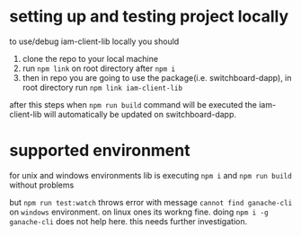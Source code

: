 
# setting up and testing project locally

to use/debug iam-client-lib locally you should 

1. clone the repo to your local machine
2. run `npm link` on root directory after `npm i`
3. then in repo you are going to use the package(i.e. switchboard-dapp), in root directory run `npm link iam-client-lib`

after this steps when `npm run build` command will be executed the iam-client-lib will automatically be updated on switchboard-dapp.

# supported environment

for unix and windows environments lib is executing `npm i` and `npm run build` without problems

but `npm run test:watch` throws error with message `cannot find ganache-cli` on `windows` environment. on linux ones its workng fine. 
doing `npm i -g ganache-cli` does not help here. this needs further investigation.
